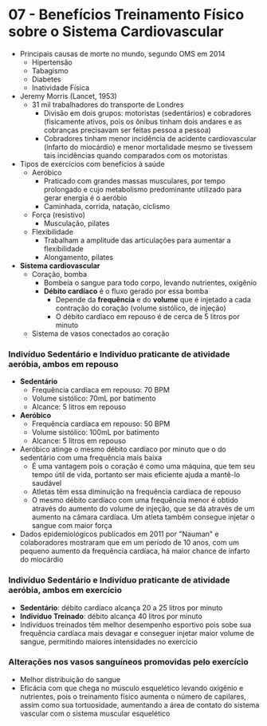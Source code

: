 # 07 - Benefícios Treinamento Físico sobre o Sistema Cardiovascular
* Principais causas de morte no mundo, segundo OMS em 2014
    * Hipertensão
    * Tabagismo
    * Diabetes
    * Inatividade Física
* Jeremy Morris (Lancet, 1953)
    * 31 mil trabalhadores do transporte de Londres
        * Divisão em dois grupos: motoristas (sedentários) e cobradores (fisicamente ativos, pois os ônibus tinham dois andares e as cobranças precisavam ser feitas pessoa a pessoa)
        * Cobradores tinham menor incidência de acidente cardiovascular (infarto do miocárdio) e menor mortalidade mesmo se tivessem tais incidências quando comparados com os motoristas
* Tipos de exercícios com benefícios à saúde
    * Aeróbico
        * Praticado com grandes massas musculares, por tempo prolongado e cujo metabolismo predominante utilizado para gerar energia é o aeróbio
        * Caminhada, corrida, natação, ciclismo
    * Força (resistivo)
        * Musculação, pilates
    * Flexibilidade
        * Trabalham a amplitude das articulações para aumentar a flexibilidade
        * Alongamento, pilates
* **Sistema cardiovascular**
    * Coração, bomba
        * Bombeia o sangue para todo corpo, levando nutrientes, oxigênio
        * **Débito cardíaco** é o fluxo gerado por essa bomba
            * Depende da **frequência** e do **volume** que é injetado a cada contração do coração (volume sistólico, de injeção)
            * O débito cardíaco em repouso é de cerca de 5 litros por minuto
    * Sistema de vasos conectados ao coração

### Indivíduo Sedentário e Indivíduo praticante de atividade aeróbia, ambos em repouso
* **Sedentário**
    * Frequência cardíaca em repouso: 70 BPM
    * Volume sistólico: 70mL por batimento
    * Alcance: 5 litros em repouso
* **Aeróbico**
    * Frequência cardíaca em repouso: 50 BPM
    * Volume sistólico: 100mL por batimento
    * Alcance: 5 litros em repouso
* Aeróbico atinge o mesmo débito cardíaco por minuto que o do sedentário com uma frequência mais baixa
    * É uma vantagem pois o coração é como uma máquina, que tem seu tempo útil de vida, portanto ser mais eficiente ajuda a mantê-lo saudável
    * Atletas têm essa diminuição na frequência cardíaca de repouso
    * O mesmo débito cardíaco com uma frequência menor é obtido através do aumento do volume de injeção, que se dá através de um aumento na câmara cardíaca. Um atleta também consegue injetar o sangue com maior força
* Dados epidemiológicos publicados em 2011 por "Nauman" e colaboradores mostraram que em um período de 10 anos, com um pequeno aumento da frequência cardíaca, há maior chance de infarto do miocárdio

### Indivíduo Sedentário e Indivíduo praticante de atividade aeróbia, ambos em exercício
* **Sedentário**: débito cardíaco alcança 20 a 25 litros por minuto
* **Indivíduo Treinado**: débito alcança 40 litros por minuto
* Indivíduos treinados têm melhor desempenho esportivo pois sobe sua frequência cardíaca mais devagar e conseguer injetar maior volume de sangue, permitindo maiores intensidades no exercício

### Alterações nos vasos sanguíneos promovidas pelo exercício
* Melhor distribuição do sangue
* Eficácia com que chega no músculo esquelético levando oxigênio e nutrientes, pois o treinamento físico aumenta o número de capilares, assim como sua tortuosidade, aumentando a área de contato do sistema vascular com o sistema muscular esquelético